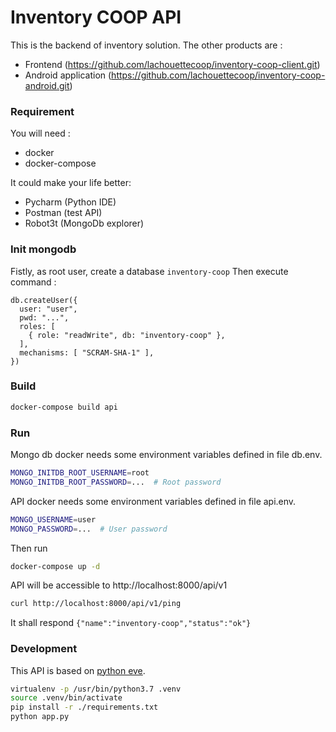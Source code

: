 # Inventory COOP API
This is the backend of inventory solution.
The other products are :
- Frontend (https://github.com/lachouettecoop/inventory-coop-client.git)
- Android application (https://github.com/lachouettecoop/inventory-coop-android.git)

### Requirement
You will need :
- docker
- docker-compose

It could make your life better:
- Pycharm (Python IDE)
- Postman (test API)
- Robot3t (MongoDb explorer)

### Init mongodb
Fistly, as root user, create a database `inventory-coop`
Then execute command :

```
db.createUser({
  user: "user",
  pwd: "...",
  roles: [
    { role: "readWrite", db: "inventory-coop" },
  ],
  mechanisms: [ "SCRAM-SHA-1" ],
})
```

### Build

```bash
docker-compose build api
```

### Run
Mongo db docker needs some environment variables defined in file db.env.
```bash
MONGO_INITDB_ROOT_USERNAME=root
MONGO_INITDB_ROOT_PASSWORD=...  # Root password
```

API docker needs some environment variables defined in file api.env.
```bash
MONGO_USERNAME=user
MONGO_PASSWORD=...  # User password
```
Then run
```bash
docker-compose up -d
```

API will be accessible to http://localhost:8000/api/v1
```bash
curl http://localhost:8000/api/v1/ping
```
It shall respond `{"name":"inventory-coop","status":"ok"}`

### Development
This API is based on [python eve](http://docs.python-eve.org/en/latest/).
```bash
virtualenv -p /usr/bin/python3.7 .venv
source .venv/bin/activate
pip install -r ./requirements.txt
python app.py
```
